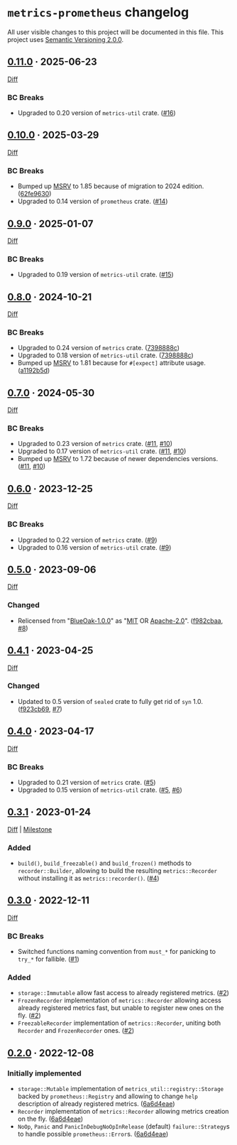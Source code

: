 `metrics-prometheus` changelog
==============================

All user visible changes to this project will be documented in this file. This project uses [Semantic Versioning 2.0.0].




## [0.11.0] · 2025-06-23
[0.11.0]: https://github.com/instrumentisto/metrics-prometheus-rs/tree/v0.11.0

[Diff](https://github.com/instrumentisto/metrics-prometheus-rs/compare/v0.10.0...v0.11.0)

### BC Breaks

- Upgraded to 0.20 version of `metrics-util` crate. ([#16])

[#16]: https://github.com/instrumentisto/metrics-prometheus-rs/pull/16




## [0.10.0] · 2025-03-29
[0.10.0]: https://github.com/instrumentisto/metrics-prometheus-rs/tree/v0.10.0

[Diff](https://github.com/instrumentisto/metrics-prometheus-rs/compare/v0.9.0...v0.10.0)

### BC Breaks

- Bumped up [MSRV] to 1.85 because of migration to 2024 edition. ([62fe9630])
- Upgraded to 0.14 version of `prometheus` crate. ([#14])

[#14]: https://github.com/instrumentisto/metrics-prometheus-rs/pull/14
[62fe9630]: https://github.com/instrumentisto/metrics-prometheus-rs/commit/62fe9630da9e42f19b24aeffa317c51fb21a67d2




## [0.9.0] · 2025-01-07
[0.9.0]: https://github.com/instrumentisto/metrics-prometheus-rs/tree/v0.9.0

[Diff](https://github.com/instrumentisto/metrics-prometheus-rs/compare/v0.8.0...v0.9.0)

### BC Breaks

- Upgraded to 0.19 version of `metrics-util` crate. ([#15])

[#15]: https://github.com/instrumentisto/metrics-prometheus-rs/pull/15




## [0.8.0] · 2024-10-21
[0.8.0]: https://github.com/instrumentisto/metrics-prometheus-rs/tree/v0.8.0

[Diff](https://github.com/instrumentisto/metrics-prometheus-rs/compare/v0.7.0...v0.8.0)

### BC Breaks

- Upgraded to 0.24 version of `metrics` crate. ([7398888c])
- Upgraded to 0.18 version of `metrics-util` crate. ([7398888c])
- Bumped up [MSRV] to 1.81 because for `#[expect]` attribute usage. ([a1192b5d])

[7398888c]: https://github.com/instrumentisto/metrics-prometheus-rs/commit/7398888ce269abe305c4cd578df8cc17e81e4d61
[a1192b5d]: https://github.com/instrumentisto/metrics-prometheus-rs/commit/a1192b5d1d7d6069b82d10f71d7fc4e0583897c0




## [0.7.0] · 2024-05-30
[0.7.0]: https://github.com/instrumentisto/metrics-prometheus-rs/tree/v0.7.0

[Diff](https://github.com/instrumentisto/metrics-prometheus-rs/compare/v0.6.0...v0.7.0)

### BC Breaks

- Upgraded to 0.23 version of `metrics` crate. ([#11], [#10])
- Upgraded to 0.17 version of `metrics-util` crate. ([#11], [#10])
- Bumped up [MSRV] to 1.72 because of newer dependencies versions. ([#11], [#10])

[#10]: https://github.com/instrumentisto/metrics-prometheus-rs/issues/10
[#11]: https://github.com/instrumentisto/metrics-prometheus-rs/pull/11




## [0.6.0] · 2023-12-25
[0.6.0]: https://github.com/instrumentisto/metrics-prometheus-rs/tree/v0.6.0

[Diff](https://github.com/instrumentisto/metrics-prometheus-rs/compare/v0.5.0...v0.6.0)

### BC Breaks

- Upgraded to 0.22 version of `metrics` crate. ([#9])
- Upgraded to 0.16 version of `metrics-util` crate. ([#9])

[#9]: https://github.com/instrumentisto/metrics-prometheus-rs/pull/9




## [0.5.0] · 2023-09-06
[0.5.0]: https://github.com/instrumentisto/metrics-prometheus-rs/tree/v0.5.0

[Diff](https://github.com/instrumentisto/metrics-prometheus-rs/compare/v0.4.1...v0.5.0)

### Changed

- Relicensed from "[BlueOak-1.0.0]" as "[MIT] OR [Apache-2.0]". ([f982cbaa], [#8])

[Apache-2.0]: https://github.com/instrumentisto/metrics-prometheus-rs/blob/v0.5.0/LICENSE-APACHE
[BlueOak-1.0.0]: https://github.com/instrumentisto/metrics-prometheus-rs/blob/v0.4.1/LICENSE.md
[MIT]: https://github.com/instrumentisto/metrics-prometheus-rs/blob/v0.5.0/LICENSE
[f982cbaa]: https://github.com/instrumentisto/metrics-prometheus-rs/commit/f982cbaabcefb976e54159a9c758b19712b156ef
[#8]: https://github.com/instrumentisto/metrics-prometheus-rs/pull/8




## [0.4.1] · 2023-04-25
[0.4.1]: https://github.com/instrumentisto/metrics-prometheus-rs/tree/v0.4.1

[Diff](https://github.com/instrumentisto/metrics-prometheus-rs/compare/v0.4.0...v0.4.1)

### Changed

- Updated to 0.5 version of `sealed` crate to fully get rid of `syn` 1.0. ([f923cb69], [#7])

[f923cb69]: https://github.com/instrumentisto/metrics-prometheus-rs/commit/f923cb69553ee624213b7df179c95137134843e3
[#7]: https://github.com/instrumentisto/metrics-prometheus-rs/pull/7




## [0.4.0] · 2023-04-17
[0.4.0]: https://github.com/instrumentisto/metrics-prometheus-rs/tree/v0.4.0

[Diff](https://github.com/instrumentisto/metrics-prometheus-rs/compare/v0.3.1...v0.4.0)

### BC Breaks

- Upgraded to 0.21 version of `metrics` crate. ([#5])
- Upgraded to 0.15 version of `metrics-util` crate. ([#5], [#6])

[#5]: https://github.com/instrumentisto/metrics-prometheus-rs/pull/5
[#6]: https://github.com/instrumentisto/metrics-prometheus-rs/pull/6




## [0.3.1] · 2023-01-24
[0.3.1]: https://github.com/instrumentisto/metrics-prometheus-rs/tree/v0.3.1

[Diff](https://github.com/instrumentisto/metrics-prometheus-rs/compare/v0.3.0...v0.3.1) | [Milestone](https://github.com/instrumentisto/metrics-prometheus-rs/milestone/1)

### Added

- `build()`, `build_freezable()` and `build_frozen()` methods to `recorder::Builder`, allowing to build the resulting `metrics::Recorder` without installing it as `metrics::recorder()`. ([#4])

[#4]: https://github.com/instrumentisto/metrics-prometheus-rs/pull/4




## [0.3.0] · 2022-12-11
[0.3.0]: https://github.com/instrumentisto/metrics-prometheus-rs/tree/v0.3.0

[Diff](https://github.com/instrumentisto/metrics-prometheus-rs/compare/v0.2.0...v0.3.0)

### BC Breaks

- Switched functions naming convention from `must_*` for panicking to `try_*` for fallible. ([#1])

### Added

- `storage::Immutable` allow fast access to already registered metrics. ([#2])
- `FrozenRecorder` implementation of `metrics::Recorder` allowing access already registered metrics fast, but unable to register new ones on the fly. ([#2])
- `FreezableRecorder` implementation of `metrics::Recorder`, uniting both `Recorder` and `FrozenRecorder` ones. ([#2])

[#1]: https://github.com/instrumentisto/metrics-prometheus-rs/pull/1
[#2]: https://github.com/instrumentisto/metrics-prometheus-rs/pull/2




## [0.2.0] · 2022-12-08
[0.2.0]: https://github.com/instrumentisto/metrics-prometheus-rs/tree/v0.2.0

### Initially implemented

- `storage::Mutable` implementation of `metrics_util::registry::Storage` backed by `prometheus::Registry` and allowing to change `help` description of already registered metrics. ([6a6d4eae])
- `Recorder` implementation of `metrics::Recorder` allowing metrics creation on the fly. ([6a6d4eae])
- `NoOp`, `Panic` and `PanicInDebugNoOpInRelease` (default) `failure::Strategy`s to handle possible `prometheus::Error`s. ([6a6d4eae])

[6a6d4eae]: https://github.com/instrumentisto/metrics-prometheus-rs/commit/6a6d4eaefaf6a89a9f26c4d28b440fb671cec75a




[MSRV]: https://doc.rust-lang.org/cargo/reference/manifest.html#the-rust-version-field
[Semantic Versioning 2.0.0]: https://semver.org
